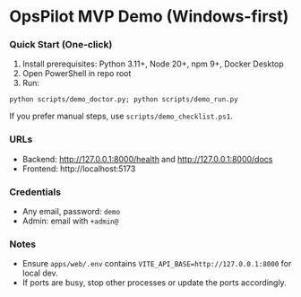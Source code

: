 # OpsPilot MVP Demo (Windows-first)

### Quick Start (One-click)
1. Install prerequisites: Python 3.11+, Node 20+, npm 9+, Docker Desktop
2. Open PowerShell in repo root
3. Run:

```
python scripts/demo_doctor.py; python scripts/demo_run.py
```

If you prefer manual steps, use `scripts/demo_checklist.ps1`.

### URLs
- Backend: http://127.0.0.1:8000/health and http://127.0.0.1:8000/docs
- Frontend: http://localhost:5173

### Credentials
- Any email, password: `demo`
- Admin: email with `+admin@`

### Notes
- Ensure `apps/web/.env` contains `VITE_API_BASE=http://127.0.0.1:8000` for local dev.
- If ports are busy, stop other processes or update the ports accordingly.

